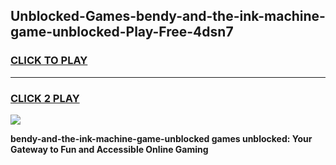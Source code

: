 
## Unblocked-Games-bendy-and-the-ink-machine-game-unblocked-Play-Free-4dsn7
<h3>
<a href="https://premium76.site?title=bendy-and-the-ink-machine-game-unblocked&ref=23A">CLICK TO PLAY</a></h3>
<hr>

<h3>
<a href="https://premium76.site?title=bendy-and-the-ink-machine-game-unblocked&ref=23A">CLICK 2 PLAY</a>
  
</h3>

<a href="https://premium76.site?title=bendy-and-the-ink-machine-game-unblocked&ref=23A"><img src="https://clearcache.store/games.png"></a>


**bendy-and-the-ink-machine-game-unblocked games unblocked: Your Gateway to Fun and Accessible Online Gaming**
